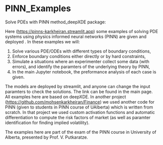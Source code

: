 # PINN_Examples
Solve PDEs with PINN method_deepXDE package:


Here (https://pinns-karkheiran.streamlit.app) some examples of solving PDE systems using physics informed neural networks (PINN) are given and deployed . In these examples we will:

1. Solve various PDE/ODEs with different types of boundary conditions,
2. Enforce boundary conditions either directly or by hard constraints,
3. Simulate a situations where an experimenter collect some data (with errors), and identify the paramters of the underlying theory by PINN,
4. In the main Jupyter notebook, the preformance analysis of each case is given.

The models are deployed by streamlit, and anyone can change the input paramters to check the solutions. The link can be found in the main page. All examples here are based on deepXDE. In another project (https://github.com/mohsenkarkheiran/Finance) we used another code for PINN (given to students in PINN course of UAlberta) which is written from scratch. In that project we used custom activation functions and automatic differentiation to compute the risk factors of market (as well as paramter identification for finding implied volatility).

The examples here are part of the exam of the PINN course in University of Alberta, presented by Prof. V. Putkaratze.
